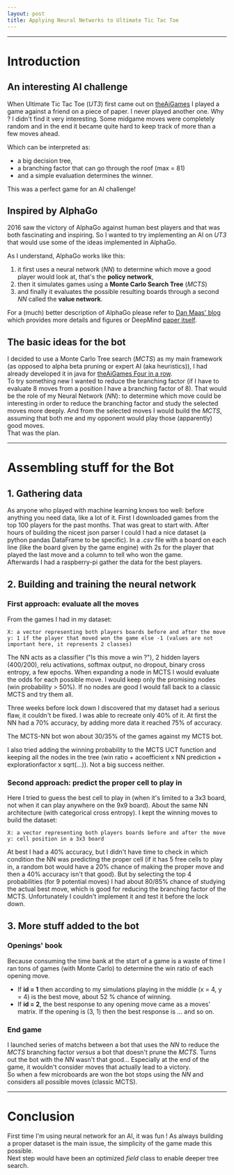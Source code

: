 ```yaml
---
layout: post
title: Applying Neural Networks to Ultimate Tic Tac Toe
---
```

___
# Introduction

## An interesting AI challenge

When Ultimate Tic Tac Toe (*UT3*) first came out on [theAiGames](https://theaigames.com) I played a game against a friend on a piece of paper. I never played another one. Why ? I didn't find it very interesting. Some midgame moves were completely random and in the end it became quite hard to keep track of more than a few moves ahead.

Which can be interpreted as:
* a big decision tree,
* a branching factor that can go through the roof (max = 81)
* and a simple evaluation determines the winner.

This was a perfect game for an AI challenge!

## Inspired by AlphaGo
2016 saw the victory of AlphaGo against human best players and that was both fascinating and inspiring. So I wanted to try implementing an AI on *UT3* that would use some of the ideas implemented in AlphaGo.

As I understand, AlphaGo works like this:
1. it first uses a neural network (*NN*) to determine which move a good player would look at, that's the **policy network**,
2. then it simulates games using a **Monte Carlo Search Tree** (*MCTS*)
3. and finally it evaluates the possible resulting boards through a second *NN* called the **value network**.

For a (much) better description of AlphaGo please refer to [Dan Maas' blog](http://www.dcine.com/2016/01/28/alphago/) which provides more details and figures or DeepMind [paper itself](https://www.scribd.com/doc/302719734/AlphaGo-Paper).

## The basic ideas for the bot
I decided to use a Monte Carlo Tree search (*MCTS*) as my main framework (as opposed to alpha beta pruning or expert AI (aka heuristics)), I had already developed it in java for [theAiGames Four in a row](http://theaigames.com/competitions/four-in-a-row).  
To try something new I wanted to reduce the branching factor (if I have to evaluate 8 moves from a position I have a branching factor of 8). That would be the role of my Neural Network (*NN*): to determine which move could be interesting in order to reduce the branching factor and study the selected moves more deeply. And from the selected moves I would build the *MCTS*, assuming that both me and my opponent would play those (apparently) good moves.  
That was the plan.

___
# Assembling stuff for the Bot
## 1. Gathering data
As anyone who played with machine learning knows too well: before anything you need data, like a lot of it.
First I downloaded games from the top 100 players for the past months. That was great to start with. After hours of building the nicest json parser I could I had a nice dataset (a python pandas DataFrame to be specific). In a *.csv* file with a board on each line (like the board given by the game engine) with 2s for the player that played the last move and a column to tell who won the game.  
Afterwards I had a raspberry-pi gather the data for the best players.

## 2. Building and training the neural network
### First approach: evaluate all the moves

From the games I had in my dataset:

    X: a vector representing both players boards before and after the move
    y: 1 if the player that moved won the game else -1 (values are not important here, it represents 2 classes)

The NN acts as a classifier ("Is this move a win ?"), 2 hidden layers (400/200), relu activations, softmax output, no dropout, binary cross entropy, a few epochs. When expanding a node in MCTS I would evaluate the odds for each possible move. I would keep only the promising nodes (win probability > 50%). If no nodes are good I would fall back to a classic MCTS and try them all.

Three weeks before lock down I discovered that my dataset had a serious flaw, it couldn't be fixed. I was able to recreate only 40% of it. At first the NN had a 70% accuracy, by adding more data it reached 75% of accuracy.

The MCTS-NN bot won about 30/35% of the games against my MCTS bot.

I also tried adding the winning probability to the MCTS UCT function and keeping all the nodes in the tree (win ratio + acoefficient x NN prediction + explorationfactor x sqrt(...)). Not a big success neither.

### Second approach: predict the proper cell to play in

Here I tried to guess the best cell to play in (when it's limited to a 3x3 board, not when it can play anywhere on the 9x9 board). About the same NN architecture (with categorical cross entropy). I kept the winning moves to build the dataset:

    X: a vector representing both players boards before and after the move
    y: cell position in a 3x3 board

At best I had a 40% accuracy, but I didn't have time to check in which condition the NN was predicting the proper cell (if it has 5 free cells to play in, a random bot would have a 20% chance of making the proper move and then a 40% accuracy isn't that good). But by selecting the top 4 probabilities (for 9 potential moves) I had about 80/85% chance of studying the actual best move, which is good for reducing the branching factor of the MCTS. Unfortunately I couldn't implement it and test it before the lock down.

## 3. More stuff added to the bot
### Openings' book

Because consuming the time bank at the start of a game is a waste of time I ran tons of games (with Monte Carlo) to determine the win ratio of each opening move.

- If **id = 1** then according to my simulations playing in the middle (x = 4, y = 4) is the best move, about 52 % chance of winning.
- If **id = 2**, the best response to any opening move came as a moves' matrix. If the opening is (3, 1) then the best response is ... and so on.


### End game
I launched series of matchs between a bot that uses the *NN* to reduce the *MCTS* branching factor *versus* a bot that doesn't prune the *MCTS*. Turns out the bot with the *NN* wasn't that good... Especially at the end of the game, it wouldn't consider moves that actually lead to a victory.  
So when a few microboards are won the bot stops using the *NN* and considers all possible moves (classic MCTS).

___
# Conclusion
First time I'm using neural network for an AI, it was fun ! As always building a proper dataset is the main issue, the simplicity of the game made this possible.  
Next step would have been an optimized *field* class to enable deeper tree search.
